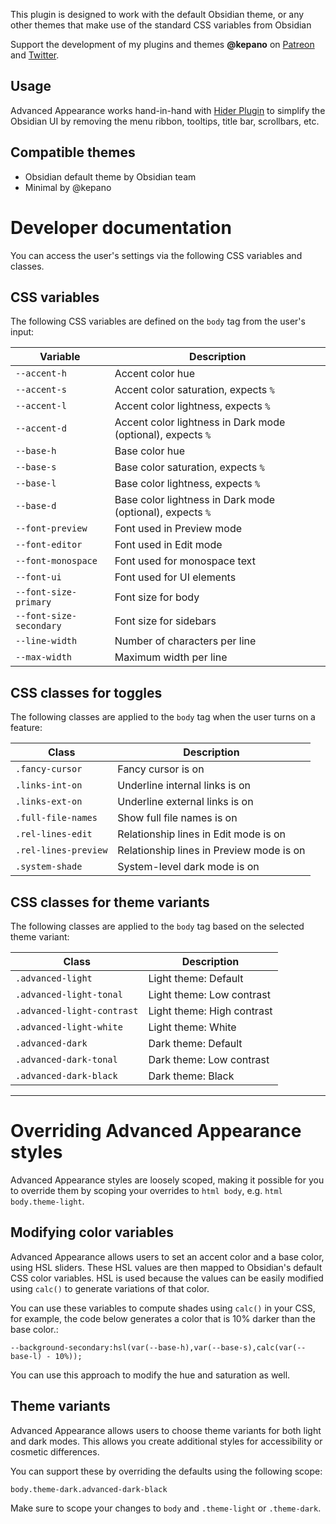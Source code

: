 This plugin is designed to work with the default Obsidian theme, or any other themes that make use of the standard CSS variables from Obsidian

Support the development of my plugins and themes **@kepano** on [Patreon](https://www.patreon.com/kepano) and [Twitter](https://www.twitter.com/kepano).

## Usage

Advanced Appearance works hand-in-hand with [Hider Plugin](https://github.com/kepano/obsidian-hider) to simplify the Obsidian UI by removing the menu ribbon, tooltips, title bar, scrollbars, etc.

## Compatible themes

- Obsidian default theme by Obsidian team
- Minimal by @kepano

# Developer documentation

You can access the user's settings via the following CSS variables and classes.

## CSS variables

The following CSS variables are defined on the `body` tag from the user's input:

| Variable | Description |
| ------ | ----- |
| `--accent-h` | Accent color hue |
| `--accent-s` | Accent color saturation, expects `%` |
| `--accent-l` | Accent color lightness, expects `%` |
| `--accent-d` | Accent color lightness in Dark mode (optional), expects `%` |
| `--base-h` | Base color hue |
| `--base-s` | Base color saturation, expects `%` |
| `--base-l` | Base color lightness, expects `%` |
| `--base-d` | Base color lightness in Dark mode (optional), expects `%` |
| `--font-preview` | Font used in Preview mode |
| `--font-editor` | Font used in Edit mode |
| `--font-monospace` | Font used for monospace text |
| `--font-ui` | Font used for UI elements |
| `--font-size-primary` | Font size for body |
| `--font-size-secondary` | Font size for sidebars |
| `--line-width` | Number of characters per line  |
| `--max-width` | Maximum width per line |

## CSS classes for toggles

The following classes are applied to the `body` tag when the user turns on a feature:

| Class | Description |
| ------ | ----- |
| `.fancy-cursor` | Fancy cursor is on |
| `.links-int-on` | Underline internal links is on |
| `.links-ext-on` | Underline external links is on |
| `.full-file-names` | Show full file names is on |
| `.rel-lines-edit` | Relationship lines in Edit mode is on |
| `.rel-lines-preview` | Relationship lines in Preview mode is on |
| `.system-shade` | System-level dark mode is on |

## CSS classes for theme variants

The following classes are applied to the `body` tag based on the selected theme variant:

| Class | Description |
| ------ | ----- |
| `.advanced-light` | Light theme: Default |
| `.advanced-light-tonal` | Light theme: Low contrast |
| `.advanced-light-contrast` | Light theme: High contrast |
| `.advanced-light-white` | Light theme: White |
| `.advanced-dark` | Dark theme: Default |
| `.advanced-dark-tonal` | Dark theme: Low contrast |
| `.advanced-dark-black` | Dark theme: Black |

---

# Overriding Advanced Appearance styles

Advanced Appearance styles are loosely scoped, making it possible for you to override them by  scoping your overrides to `html body`, e.g. `html body.theme-light`.

## Modifying color variables

Advanced Appearance allows users to set an accent color and a base color, using HSL sliders. These HSL values are then mapped to Obsidian's default CSS color variables. HSL is used because the values can be easily modified using `calc()` to generate variations of that color. 

You can use these variables to compute shades using `calc()` in your CSS, for example, the code below generates a color that is 10% darker than the base color.:

```
--background-secondary:hsl(var(--base-h),var(--base-s),calc(var(--base-l) - 10%));
```

You can use this approach to modify the hue and saturation as well.

## Theme variants

Advanced Appearance allows users to choose theme variants for both light and dark modes. This allows you create additional styles for accessibility or cosmetic differences. 

You can support these by overriding the defaults using the following scope:

```
body.theme-dark.advanced-dark-black
```

Make sure to scope your changes to `body` and `.theme-light` or `.theme-dark`.
